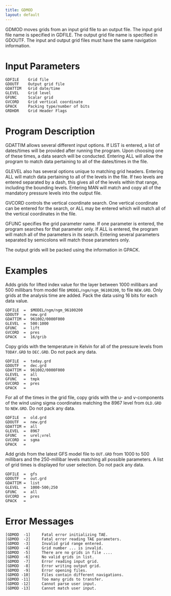 ```yaml
---
title: GDMOD
layout: default
---
```


 
GDMOD moves grids from an input grid file to an output
file.  The input grid file name is specified in GDFILE.  The
output grid file name is specified in GDOUTF.  The input and
output grid files must have the same navigation information.

# Input Parameters
 
	GDFILE    Grid file
	GDOUTF    Output grid file
	GDATTIM   Grid date/time
	GLEVEL    Grid level
	GFUNC     Scalar grid
	GVCORD    Grid vertical coordinate
	GPACK     Packing type/number of bits
	GRDHDR    Grid Header Flags
 
 
# Program Description


GDATTIM allows several different input options.  If LIST is
entered, a list of dates/times will be provided after running
the program.  Upon choosing one of these times, a data search
will be conducted.  Entering ALL will allow the program to match
data pertaining to all of the dates/times in the file.

GLEVEL also has several options unique to matching grid headers.
Entering ALL will match data pertaining to all of the levels in
the file.  If two levels are entered separated by a dash, this
gives all of the levels within that range, including the bounding
levels.  Entering MAN will match and copy all of the mandatory
pressure levels into the output file.

GVCORD controls the vertical coordinate search.  One vertical
coordinate can be entered for the search, or ALL may be entered
which will match all of the vertical coordinates in the file.

GFUNC specifies the grid parameter name. If one parameter is
entered, the program searches for that parameter only.  If ALL
is entered, the program will match all of the parameters in its
search.  Entering several parameters separated by semicolons
will match those parameters only.

The output grids will be packed using the information in
GPACK.

 
# Examples
 
Adds grids for lifted index value for the layer between
    1000 millibars and 500 millibars from model file
    `$MODEL/ngm/ngm_96100200`, to file `NEW.GRD`. Only grids at
    the analysis time are added.  Pack the data using 16 bits
    for each data value.

    GDFILE  =  $MODEL/ngm/ngm_96100200
    GDOUTF  =  new.grd
    GDATTIM =  961002/0000F000
    GLEVEL  =  500:1000
    GFUNC   =  lift
    GVCORD  =  pres
    GPACK   =  16/grib


Copy grids with the temperature in Kelvin for all of the
    pressure levels from `TODAY.GRD` to `DEC.GRD`.  Do not pack
    any data.

    GDFILE  =  today.grd
    GDOUTF  =  dec.grd
    GDATTIM =  961002/0000F000
    GLEVEL  =  all
    GFUNC   =  tmpk
    GVCORD  =  pres
    GPACK   =

For all of the times in the grid file, copy grids with the
    u- and v-components of the wind using sigma coordinates
    matching the 8967 level from `OLD.GRD` to `NEW.GRD`.  Do not
    pack any data.

    GDFILE  =  old.grd
    GDOUTF  =  new.grd
    GDATTIM =  all
    GLEVEL  =  8967
    GFUNC   =  urel;vrel
    GVCORD  =  sgma
    GPACK   =

Add grids from the latest GFS model file to `OUT.GRD` from
    1000 to 500 millibars and the 250-millibar levels matching
    all possible parameters. A list of grid times is displayed
    for user selection.  Do not pack any data.

    GDFILE  =  gfs
    GDOUTF  =  out.grd
    GDATTIM =  list
    GLEVEL  =  1000-500;250
    GFUNC   =  all
    GVCORD  =  pres
    GPACK   =


# Error Messages
 
	[GDMOD  -1]     Fatal error initializing TAE.
	[GDMOD  -2]     Fatal error reading TAE parameters.
	[GDMOD  -3]     Invalid grid range entered.
	[GDMOD  -4]     Grid number ... is invalid.
	[GDMOD  -5]     There are no grids in file ....
	[GDMOD  -6]     No valid grids in list.
	[GDMOD  -7]     Error reading input grid.
	[GDMOD  -8]     Error writing output grid.
	[GDMOD  -9]     Error opening files.
	[GDMOD -10]     Files contain different navigations.
	[GDMOD -11]     Too many grids to transfer.
	[GDMOD -12]     Cannot parse user input.
	[GDMOD -13]     Cannot match user input.
